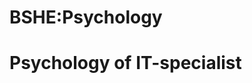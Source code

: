 






BSHE:Psychology
===============






Psychology of IT-specialist
===========================










